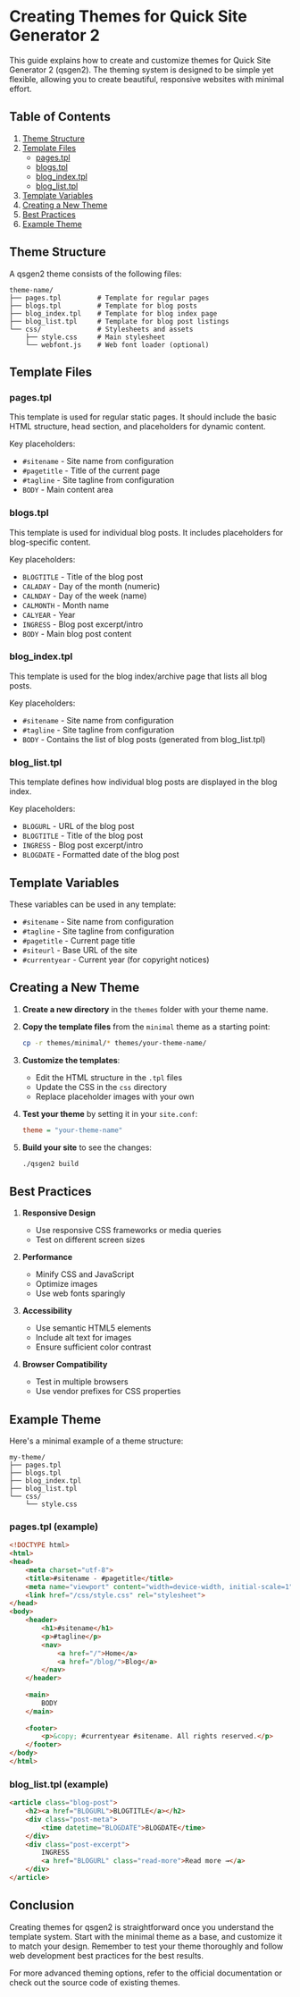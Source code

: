 # Creating Themes for Quick Site Generator 2

This guide explains how to create and customize themes for Quick Site Generator 2 (qsgen2). The theming system is designed to be simple yet flexible, allowing you to create beautiful, responsive websites with minimal effort.

## Table of Contents

1. [Theme Structure](#theme-structure)
2. [Template Files](#template-files)
   - [pages.tpl](#pagestpl)
   - [blogs.tpl](#blogstpl)
   - [blog_index.tpl](#blog_indextpl)
   - [blog_list.tpl](#blog_listtpl)
3. [Template Variables](#template-variables)
4. [Creating a New Theme](#creating-a-new-theme)
5. [Best Practices](#best-practices)
6. [Example Theme](#example-theme)

## Theme Structure

A qsgen2 theme consists of the following files:

```
theme-name/
├── pages.tpl         # Template for regular pages
├── blogs.tpl         # Template for blog posts
├── blog_index.tpl    # Template for blog index page
├── blog_list.tpl     # Template for blog post listings
└── css/              # Stylesheets and assets
    ├── style.css     # Main stylesheet
    └── webfont.js    # Web font loader (optional)
```

## Template Files

### pages.tpl

This template is used for regular static pages. It should include the basic HTML structure, head section, and placeholders for dynamic content.

Key placeholders:
- `#sitename` - Site name from configuration
- `#pagetitle` - Title of the current page
- `#tagline` - Site tagline from configuration
- `BODY` - Main content area

### blogs.tpl

This template is used for individual blog posts. It includes placeholders for blog-specific content.

Key placeholders:
- `BLOGTITLE` - Title of the blog post
- `CALADAY` - Day of the month (numeric)
- `CALNDAY` - Day of the week (name)
- `CALMONTH` - Month name
- `CALYEAR` - Year
- `INGRESS` - Blog post excerpt/intro
- `BODY` - Main blog post content

### blog_index.tpl

This template is used for the blog index/archive page that lists all blog posts.

Key placeholders:
- `#sitename` - Site name from configuration
- `#tagline` - Site tagline from configuration
- `BODY` - Contains the list of blog posts (generated from blog_list.tpl)

### blog_list.tpl

This template defines how individual blog posts are displayed in the blog index.

Key placeholders:
- `BLOGURL` - URL of the blog post
- `BLOGTITLE` - Title of the blog post
- `INGRESS` - Blog post excerpt/intro
- `BLOGDATE` - Formatted date of the blog post

## Template Variables

These variables can be used in any template:

- `#sitename` - Site name from configuration
- `#tagline` - Site tagline from configuration
- `#pagetitle` - Current page title
- `#siteurl` - Base URL of the site
- `#currentyear` - Current year (for copyright notices)

## Creating a New Theme

1. **Create a new directory** in the `themes` folder with your theme name.

2. **Copy the template files** from the `minimal` theme as a starting point:
   ```bash
   cp -r themes/minimal/* themes/your-theme-name/
   ```

3. **Customize the templates**:
   - Edit the HTML structure in the `.tpl` files
   - Update the CSS in the `css` directory
   - Replace placeholder images with your own

4. **Test your theme** by setting it in your `site.conf`:
   ```ini
   theme = "your-theme-name"
   ```

5. **Build your site** to see the changes:
   ```bash
   ./qsgen2 build
   ```

## Best Practices

1. **Responsive Design**
   - Use responsive CSS frameworks or media queries
   - Test on different screen sizes

2. **Performance**
   - Minify CSS and JavaScript
   - Optimize images
   - Use web fonts sparingly

3. **Accessibility**
   - Use semantic HTML5 elements
   - Include alt text for images
   - Ensure sufficient color contrast

4. **Browser Compatibility**
   - Test in multiple browsers
   - Use vendor prefixes for CSS properties

## Example Theme

Here's a minimal example of a theme structure:

```
my-theme/
├── pages.tpl
├── blogs.tpl
├── blog_index.tpl
├── blog_list.tpl
└── css/
    └── style.css
```

### pages.tpl (example)
```html
<!DOCTYPE html>
<html>
<head>
    <meta charset="utf-8">
    <title>#sitename - #pagetitle</title>
    <meta name="viewport" content="width=device-width, initial-scale=1">
    <link href="/css/style.css" rel="stylesheet">
</head>
<body>
    <header>
        <h1>#sitename</h1>
        <p>#tagline</p>
        <nav>
            <a href="/">Home</a>
            <a href="/blog/">Blog</a>
        </nav>
    </header>
    
    <main>
        BODY
    </main>
    
    <footer>
        <p>&copy; #currentyear #sitename. All rights reserved.</p>
    </footer>
</body>
</html>
```

### blog_list.tpl (example)
```html
<article class="blog-post">
    <h2><a href="BLOGURL">BLOGTITLE</a></h2>
    <div class="post-meta">
        <time datetime="BLOGDATE">BLOGDATE</time>
    </div>
    <div class="post-excerpt">
        INGRESS
        <a href="BLOGURL" class="read-more">Read more →</a>
    </div>
</article>
```

## Conclusion

Creating themes for qsgen2 is straightforward once you understand the template system. Start with the minimal theme as a base, and customize it to match your design. Remember to test your theme thoroughly and follow web development best practices for the best results.

For more advanced theming options, refer to the official documentation or check out the source code of existing themes.
